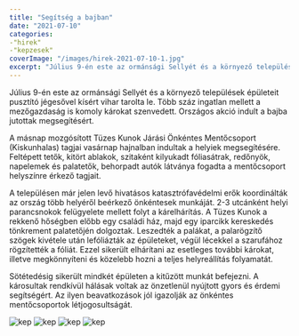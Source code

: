 ```yaml
---
title: "Segítség a bajban"
date: "2021-07-10"
categories:
-"hirek"
-"kepzesek"
coverImage: "/images/hirek-2021-07-10-1.jpg"
excerpt: "Július 9-én este az ormánsági Sellyét és a környező települések épületeit pusztító jégesővel kísért vihar tarolta le. - Több száz ingatlan mellett a mezőgazdaság is komoly károkat szenvedett. Országos akció indult a bajba jutottak megsegítésért."
---
```

Július 9-én este az ormánsági Sellyét és a környező települések épületeit pusztító jégesővel kísért vihar tarolta le. 
Több száz ingatlan mellett a mezőgazdaság is komoly károkat szenvedett. Országos akció indult a bajba jutottak megsegítésért.

A másnap mozgósított Tüzes Kunok Járási Önkéntes Mentőcsoport (Kiskunhalas) tagjai vasárnap hajnalban indultak a helyiek megsegítésére. 
Feltépett tetők, kitört ablakok, szitaként kilyukadt fóliasátrak, redőnyök, napelemek és palatetők, behorpadt autók látványa fogadta a mentőcsoport helyszínre érkező tagjait.

A településen már jelen levő hivatásos katasztrófavédelmi erők koordinálták az ország több helyéről beérkező önkéntesek munkáját. 
2-3 utcánként helyi parancsnokok felügyelete mellett folyt a kárelhárítás. A Tüzes Kunok a rekkenő hőségben előbb egy családi ház, majd egy iparcikk kereskedés tönkrement palatetőjén dolgoztak. 
Leszedték a palákat, a palarögzítő szögek kivétele után lefóliázták az épületeket, végül lécekkel a szarufához rögzítették a fóliát. 
Ezzel sikerült elhárítani az esetleges további károkat, illetve megkönnyíteni és közelebb hozni a teljes helyreállítás folyamatát.

Sötétedésig sikerült mindkét épületen a kitűzött munkát befejezni. A károsultak rendkívül hálásak voltak az önzetlenül nyújtott gyors és érdemi segítségért. 
Az ilyen beavatkozások jól igazolják az önkéntes mentőcsoportok létjogosultságát.

![kep](/images/hirek-2021-07-10-1.jpg)
![kep](/images/hirek-2021-07-10-2.jpg)
![kep](/images/hirek-2021-07-10-3.jpg)
![kep](/images/hirek-2021-07-10-4.jpg)
